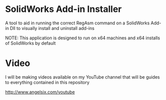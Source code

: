 # SolidWorks Add-in Installer
A tool to aid in running the correct RegAsm command on a SolidWorks Add-in Dll to visually install and uninstall add-ins

NOTE: This application is designed to run on x64 machines and x64 installs of SolidWorks by default

# Video
I will be making videos available on my YouTube channel that will be guides to everything contained in this repository

http://www.angelsix.com/youtube

